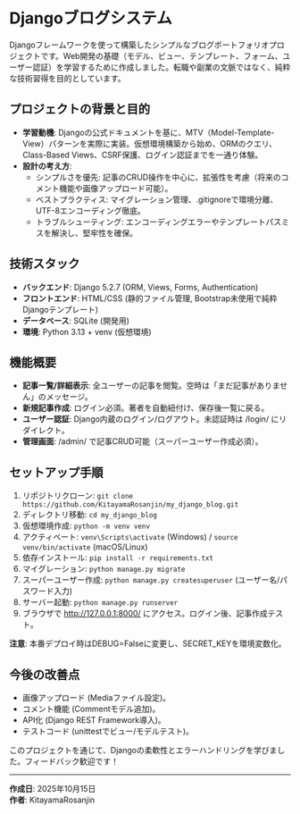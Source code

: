 # Djangoブログシステム

Djangoフレームワークを使って構築したシンプルなブログポートフォリオプロジェクトです。Web開発の基礎（モデル、ビュー、テンプレート、フォーム、ユーザー認証）を学習するために作成しました。転職や副業の文脈ではなく、純粋な技術習得を目的としています。

## プロジェクトの背景と目的
- **学習動機**: Djangoの公式ドキュメントを基に、MTV（Model-Template-View）パターンを実際に実装。仮想環境構築から始め、ORMのクエリ、Class-Based Views、CSRF保護、ログイン認証までを一通り体験。
- **設計の考え方**:
  - シンプルさを優先: 記事のCRUD操作を中心に、拡張性を考慮（将来のコメント機能や画像アップロード可能）。
  - ベストプラクティス: マイグレーション管理、.gitignoreで環境分離、UTF-8エンコーディング徹底。
  - トラブルシューティング: エンコーディングエラーやテンプレートパスミスを解決し、堅牢性を確保。

## 技術スタック
- **バックエンド**: Django 5.2.7 (ORM, Views, Forms, Authentication)
- **フロントエンド**: HTML/CSS (静的ファイル管理, Bootstrap未使用で純粋Djangoテンプレート)
- **データベース**: SQLite (開発用)
- **環境**: Python 3.13 + venv (仮想環境)

## 機能概要
- **記事一覧/詳細表示**: 全ユーザーの記事を閲覧。空時は「まだ記事がありません」のメッセージ。
- **新規記事作成**: ログイン必須。著者を自動紐付け、保存後一覧に戻る。
- **ユーザー認証**: Django内蔵のログイン/ログアウト。未認証時は /login/ にリダイレクト。
- **管理画面**: /admin/ で記事CRUD可能（スーパーユーザー作成必須）。

<image-card alt="記事一覧スクショ" src="screenshot_post_list.png" ></image-card>  <!-- 後でローカルスクショを追加 -->
<image-card alt="記事作成フォーム" src="screenshot_post_form.png" ></image-card>

## セットアップ手順
1. リポジトリクローン: `git clone https://github.com/KitayamaRosanjin/my_django_blog.git`
2. ディレクトリ移動: `cd my_django_blog`
3. 仮想環境作成: `python -m venv venv`
4. アクティベート: `venv\Scripts\activate` (Windows) / `source venv/bin/activate` (macOS/Linux)
5. 依存インストール: `pip install -r requirements.txt`
6. マイグレーション: `python manage.py migrate`
7. スーパーユーザー作成: `python manage.py createsuperuser` (ユーザー名/パスワード入力)
8. サーバー起動: `python manage.py runserver`
9. ブラウザで http://127.0.0.1:8000/ にアクセス。ログイン後、記事作成テスト。

**注意**: 本番デプロイ時はDEBUG=Falseに変更し、SECRET_KEYを環境変数化。

## 今後の改善点
- 画像アップロード (Mediaファイル設定)。
- コメント機能 (Commentモデル追加)。
- API化 (Django REST Framework導入)。
- テストコード (unittestでビュー/モデルテスト)。

このプロジェクトを通じて、Djangoの柔軟性とエラーハンドリングを学びました。フィードバック歓迎です！

---

**作成日**: 2025年10月15日  
**作者**: KitayamaRosanjin
